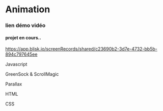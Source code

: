 # Animation
### lien démo vidéo 
#### projet en cours..
<https://app.blisk.io/screenRecords/shared/c23690b2-3d7e-4732-bb5b-894c797645ee>

Javascript

GreenSock & ScrollMagic

Parallax

HTML

CSS